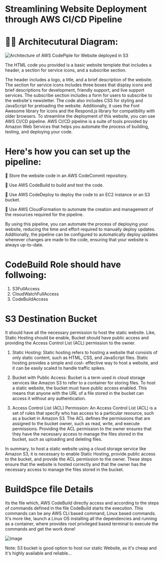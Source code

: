 # Streamlining Website Deployment through AWS CI/CD Pipeline

# 👩‍💻 Architecutural Diagram:
![Architecture of AWS CodePiple for Website deployed in S3](https://user-images.githubusercontent.com/55047333/216131323-62a967fc-0c65-4394-9864-7ec6b3de025d.png)



The HTML code you provided is a basic website template that includes a header, a section for service icons, and a subscribe section.

The header includes a logo, a title, and a brief description of the website. The section for service icons includes three boxes that display icons and brief descriptions for development, friendly support, and live support services. The subscribe section includes a form for users to subscribe to the website's newsletter. The code also includes CSS for styling and JavaScript for preloading the website. Additionally, it uses the Font Awesome library for icons and the Respond.js library for compatibility with older browsers. To streamline the deployment of this website, you can use AWS CI/CD pipeline. AWS CI/CD pipeline is a suite of tools provided by Amazon Web Services that helps you automate the process of building, testing, and deploying your code.

# Here's how you can set up the pipeline:

🔹 Store the website code in an AWS CodeCommit repository.

🔹 Use AWS CodeBuild to build and test the code.

🔹 Use AWS CodeDeploy to deploy the code to an EC2 instance or an S3 bucket.

🔹 Use AWS CloudFormation to automate the creation and management of the resources required for the pipeline.

By using this pipeline, you can automate the process of deploying your website, reducing the time and effort required to manually deploy updates. Additionally, the pipeline can be configured to automatically deploy updates whenever changes are made to the code, ensuring that your website is always up-to-date.

# CodeBuild Role should have follwoing:

1. S3FullAccess
2. CloudWatchFullAccess
3. CodeBuildAccess

# S3 Destination Bucket

It should have all the necessary permission to host the static website. Like, Static Hosting should be enable, Bucket should have public access and providing the Access Control List (ACL) permission to the owner. 

1. Static Hosting:
  Static hosting refers to hosting a website that consists of only static content, such as HTML, CSS, and JavaScript files. Static hosting provides a simple and cost-   effective way to host a website, and it can be easily scaled to handle traffic spikes.

2. Bucket with Public Access:
  Bucket is a term used in cloud storage services like Amazon S3 to refer to a container for storing files. To host a static website, the bucket must have public         access enabled. This means that anyone with the URL of a file stored in the bucket can access it without any authentication.

3. Access Control List (ACL) Permission:
  An Access Control List (ACL) is a set of rules that specify who has access to a particular resource, such as a bucket in Amazon S3. The ACL defines the permissions     that are assigned to the bucket owner, such as read, write, and execute permissions. Providing the ACL permission to the owner ensures that they have the necessary     access to manage the files stored in the bucket, such as uploading and deleting files.

In summary, to host a static website using a cloud storage service like Amazon S3, it is necessary to enable Static Hosting, provide public access to the bucket, and provide the ACL permission to the owner. These steps ensure that the website is hosted correctly and that the owner has the necessary access to manage the files stored in the bucket.

# BuildSpce file Details

Its the file which, AWS CodeBuild directly access and according to the steps of commands defined in the file CodeBuild starts the execution. This commands can be any AWS CLI based command, Linux based commands. It's more like, launch a Linux OS installing all the dependencies and running as a container, where provides root privileged based terminal to execute the commands and get the work done! 

![image](https://user-images.githubusercontent.com/55047333/215684406-55f2b4b7-7173-4d78-aae6-198146eae346.png)

Note: S3 bucket is good option to host our static Website, as it's cheap and it's highly available and reliable...

